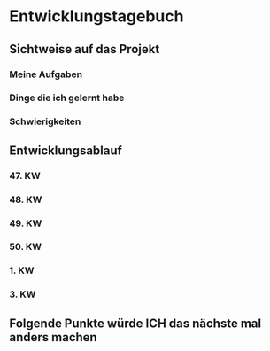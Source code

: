 # Entwicklungstagebuch

## Sichtweise auf das Projekt

### Meine Aufgaben


### Dinge die ich gelernt habe


### Schwierigkeiten


## Entwicklungsablauf

### 47. KW

### 48. KW

### 49. KW

### 50. KW

### 1. KW

### 3. KW

## Folgende Punkte würde ICH das nächste mal anders machen
